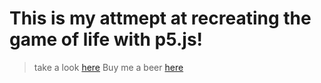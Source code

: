 # This is my attmept at recreating the game of life with p5.js!
> take a look [here](https://jpcutshall.github.io/game-of-life/)
> Buy me a beer [here](https://www.buymeacoffee.com/jpcutshall)
